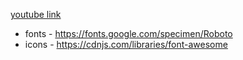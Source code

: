 [youtube link](https://youtu.be/QtOzUABE1Z4)

- fonts - https://fonts.google.com/specimen/Roboto
- icons - https://cdnjs.com/libraries/font-awesome